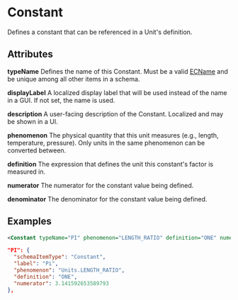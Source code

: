 # Constant

Defines a constant that can be referenced in a Unit's definition.

## Attributes

**typeName** Defines the name of this Constant. Must be a valid [ECName](./ec-name.md) and be unique among all other items in a schema.

**displayLabel** A localized display label that will be used instead of the name in a GUI. If not set, the name is used.

**description** A user-facing description of the Constant. Localized and may be shown in a UI.

**phenomenon** The physical quantity that this unit measures (e.g., length, temperature, pressure).  Only units in the same phenomenon can be converted between.

**definition** The expression that defines the unit this constant's factor is measured in.

**numerator** The numerator for the constant value being defined.

**denominator** The denominator for the constant value being defined.

## Examples

```xml
<Constant typeName="PI" phenomenon="LENGTH_RATIO" definition="ONE" numerator="3.1415926535897932384626433832795" displayLabel="Pi"/>
```

```json
"PI": {
  "schemaItemType": "Constant",
  "label": "Pi",
  "phenomenon": "Units.LENGTH_RATIO",
  "definition": "ONE",
  "numerator": 3.141592653589793
},
```
